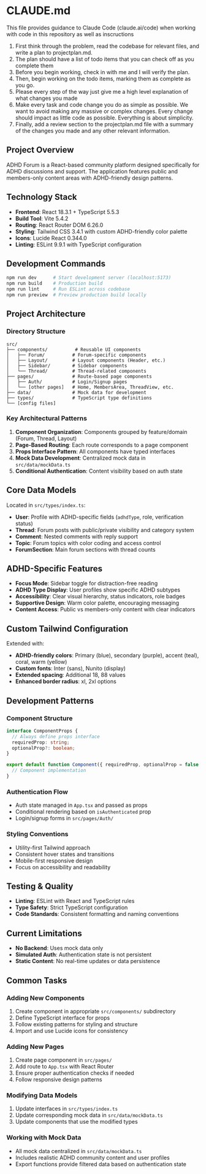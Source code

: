 # CLAUDE.md

This file provides guidance to Claude Code (claude.ai/code) when working with code in this repository as well as inscructions

1. First think through the problem, read the codebase for relevant files, and write a plan to projectplan.md.
2. The plan should have a list of todo items that you can check off as you complete them
3. Before you begin working, check in with me and I will verify the plan.
4. Then, begin working on the todo items, marking them as complete as you go.
5. Please every step of the way just give me a high level explanation of what changes you made
6. Make every task and code change you do as simple as possible. We want to avoid making any massive or complex changes. Every change should impact as little code as possible. Everything is about simplicity.
7. Finally, add a review section to the projectplan.md file with a summary of the changes you made and any other relevant information.


## Project Overview

ADHD Forum is a React-based community platform designed specifically for ADHD discussions and support. The application features public and members-only content areas with ADHD-friendly design patterns.

## Technology Stack

- **Frontend**: React 18.3.1 + TypeScript 5.5.3
- **Build Tool**: Vite 5.4.2
- **Routing**: React Router DOM 6.26.0
- **Styling**: Tailwind CSS 3.4.1 with custom ADHD-friendly color palette
- **Icons**: Lucide React 0.344.0
- **Linting**: ESLint 9.9.1 with TypeScript configuration

## Development Commands

```bash
npm run dev      # Start development server (localhost:5173)
npm run build    # Production build
npm run lint     # Run ESLint across codebase
npm run preview  # Preview production build locally
```

## Project Architecture

### Directory Structure
```
src/
├── components/          # Reusable UI components
│   ├── Forum/          # Forum-specific components
│   ├── Layout/         # Layout components (Header, etc.)
│   ├── Sidebar/        # Sidebar components
│   └── Thread/         # Thread-related components
├── pages/              # Route-based page components
│   ├── Auth/           # Login/Signup pages
│   └── [other pages]   # Home, MembersArea, ThreadView, etc.
├── data/               # Mock data for development
├── types/              # TypeScript type definitions
└── [config files]
```

### Key Architectural Patterns

1. **Component Organization**: Components grouped by feature/domain (Forum, Thread, Layout)
2. **Page-Based Routing**: Each route corresponds to a page component
3. **Props Interface Pattern**: All components have typed interfaces
4. **Mock Data Development**: Centralized mock data in `src/data/mockData.ts`
5. **Conditional Authentication**: Content visibility based on auth state

## Core Data Models

Located in `src/types/index.ts`:

- **User**: Profile with ADHD-specific fields (`adhdType`, role, verification status)
- **Thread**: Forum posts with public/private visibility and category system
- **Comment**: Nested comments with reply support
- **Topic**: Forum topics with color coding and access control
- **ForumSection**: Main forum sections with thread counts

## ADHD-Specific Features

- **Focus Mode**: Sidebar toggle for distraction-free reading
- **ADHD Type Display**: User profiles show specific ADHD subtypes
- **Accessibility**: Clear visual hierarchy, status indicators, role badges
- **Supportive Design**: Warm color palette, encouraging messaging
- **Content Access**: Public vs members-only content with clear indicators

## Custom Tailwind Configuration

Extended with:
- **ADHD-friendly colors**: Primary (blue), secondary (purple), accent (teal), coral, warm (yellow)
- **Custom fonts**: Inter (sans), Nunito (display)
- **Extended spacing**: Additional 18, 88 values
- **Enhanced border radius**: xl, 2xl options

## Development Patterns

### Component Structure
```typescript
interface ComponentProps {
  // Always define props interface
  requiredProp: string;
  optionalProp?: boolean;
}

export default function Component({ requiredProp, optionalProp = false }: ComponentProps) {
  // Component implementation
}
```

### Authentication Flow
- Auth state managed in `App.tsx` and passed as props
- Conditional rendering based on `isAuthenticated` prop
- Login/signup forms in `src/pages/Auth/`

### Styling Conventions
- Utility-first Tailwind approach
- Consistent hover states and transitions
- Mobile-first responsive design
- Focus on accessibility and readability

## Testing & Quality

- **Linting**: ESLint with React and TypeScript rules
- **Type Safety**: Strict TypeScript configuration
- **Code Standards**: Consistent formatting and naming conventions

## Current Limitations

- **No Backend**: Uses mock data only
- **Simulated Auth**: Authentication state is not persistent
- **Static Content**: No real-time updates or data persistence

## Common Tasks

### Adding New Components
1. Create component in appropriate `src/components/` subdirectory
2. Define TypeScript interface for props
3. Follow existing patterns for styling and structure
4. Import and use Lucide icons for consistency

### Adding New Pages
1. Create page component in `src/pages/`
2. Add route to `App.tsx` with React Router
3. Ensure proper authentication checks if needed
4. Follow responsive design patterns

### Modifying Data Models
1. Update interfaces in `src/types/index.ts`
2. Update corresponding mock data in `src/data/mockData.ts`
3. Update components that use the modified types

### Working with Mock Data
- All mock data centralized in `src/data/mockData.ts`
- Includes realistic ADHD community content and user profiles
- Export functions provide filtered data based on authentication state